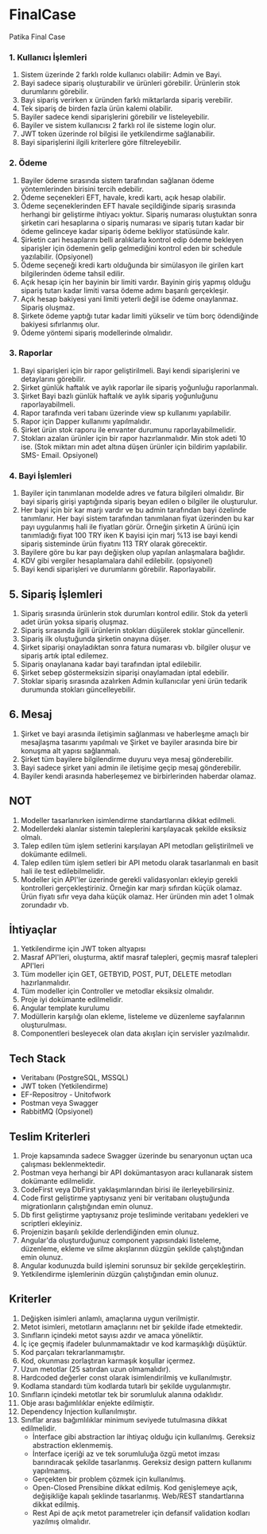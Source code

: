 # FinalCase
Patika Final Case
### **1. Kullanıcı İşlemleri**

1. Sistem üzerinde 2 farklı rolde kullanıcı olabilir: Admin ve Bayi.
2. Bayi sadece sipariş oluşturabilir ve ürünleri görebilir. Ürünlerin stok durumlarını görebilir.
3. Bayi sipariş verirken x üründen farklı miktarlarda sipariş verebilir.
4. Tek sipariş de birden fazla ürün kalemi olabilir.
5. Bayiler sadece kendi siparişlerini görebilir ve listeleyebilir.
6. Bayiler ve sistem kullanıcısı 2 farklı rol ile sisteme login olur.
7. JWT token üzerinde rol bilgisi ile yetkilendirme sağlanabilir.
8. Bayi siparişlerini ilgili kriterlere göre filtreleyebilir.

### **2. Ödeme**

1. Bayiler ödeme sırasında sistem tarafından sağlanan ödeme yöntemlerinden birisini tercih edebilir.
2. Ödeme seçenekleri EFT, havale, kredi kartı, açık hesap olabilir.
3. Ödeme seçeneklerinden EFT havale seçildiğinde sipariş sırasında herhangi bir geliştirme ihtiyacı yoktur. Sipariş numarası oluştuktan sonra şirketin cari hesaplarına o sipariş numarası ve sipariş tutarı kadar bir ödeme gelinceye kadar sipariş ödeme bekliyor statüsünde kalır.
4. Şirketin cari hesaplarını belli aralıklarla kontrol edip ödeme bekleyen siparişler için ödemenin gelip gelmediğini kontrol eden bir schedule yazılabilir. (Opsiyonel)
5. Ödeme seçeneği kredi kartı olduğunda bir simülasyon ile girilen kart bilgilerinden ödeme tahsil edilir.
6. Açık hesap için her bayinin bir limiti vardır. Bayinin giriş yapmış olduğu sipariş tutarı kadar limiti varsa ödeme adımı başarılı gerçekleşir.
7. Açık hesap bakiyesi yani limiti yeterli değil ise ödeme onaylanmaz. Sipariş oluşmaz.
8. Şirkete ödeme yaptığı tutar kadar limiti yükselir ve tüm borç ödendiğinde bakiyesi sıfırlanmış olur.
9. Ödeme yöntemi sipariş modellerinde olmalıdır.


### **3. Raporlar**

1. Bayi siparişleri için bir rapor geliştirilmeli. Bayi kendi siparişlerini ve detaylarını görebilir.
2. Şirket günlük haftalık ve aylık raporlar ile sipariş yoğunluğu raporlanmalı.
3. Şirket Bayi bazlı günlük haftalık ve aylık sipariş yoğunluğunu raporlayabilmeli.
4. Rapor tarafında veri tabanı üzerinde view sp kullanımı yapılabilir.
5. Rapor için Dapper kullanımı yapılmalıdır.
6. Şirket ürün stok raporu ile envanter durumunu raporlayabilmelidir.
7. Stokları azalan ürünler için bir rapor hazırlanmalıdır. Min stok adeti 10 ise. (Stok miktarı min adet altına düşen ürünler için bildirim yapılabilir. SMS- Email. Opsiyonel)

### **4. Bayi İşlemleri**
1. Bayiler için tanımlanan modelde adres ve fatura bilgileri olmalıdır. Bir bayi sipariş girişi yaptığında sipariş beyan edilen o bilgiler ile oluşturulur.
2. Her bayi için bir kar marjı vardır ve bu admin tarafından bayi özelinde tanımlanır. Her bayi sistem tarafından tanımlanan fiyat üzerinden bu kar payı uygulanmış hali ile fiyatları görür. Örneğin şirketin A ürünü için tanımladığı fiyat 100 TRY iken K bayisi için marj %13 ise bayi kendi sipariş sisteminde ürün fiyatını 113 TRY olarak görecektir.
3. Bayilere göre bu kar payı değişken olup yapılan anlaşmalara bağlıdır.
4. KDV gibi vergiler hesaplamalara dahil edilebilir. (opsiyonel)
5. Bayi kendi siparişleri ve durumlarını görebilir. Raporlayabilir.


## **5. Sipariş İşlemleri**

1. Sipariş sırasında ürünlerin stok durumları kontrol edilir. Stok da yeterli adet ürün yoksa sipariş oluşmaz.
2. Sipariş sırasında ilgili ürünlerin stokları düşülerek stoklar güncellenir.
3. Sipariş ilk oluştuğunda şirketin onayına düşer.
4. Şirket siparişi onayladıktan sonra fatura numarası vb. bilgiler oluşur ve sipariş artık iptal edilemez.
5. Sipariş onaylanana kadar bayi tarafından iptal edilebilir.
6. Şirket sebep göstermeksizin siparişi onaylamadan iptal edebilir.
7. Stoklar sipariş sırasında azalırken Admin kullanıcılar yeni ürün tedarik durumunda stokları güncelleyebilir.


## **6. Mesaj**

1. Şirket ve bayi arasında iletişimin sağlanması ve haberleşme amaçlı bir mesajlaşma tasarımı yapılmalı ve Şirket ve bayiler arasında bire bir konuşma alt yapısı sağlanmalı.
2. Şirket tüm bayilere bilgilendirme duyuru veya mesaj gönderebilir.
3. Bayi sadece şirket yani admin ile iletişime geçip mesaj gönderebilir.
4. Bayiler kendi arasında haberleşemez ve birbirlerinden haberdar olamaz.


## **NOT**

1. Modeller tasarlanırken isimlendirme standartlarına dikkat edilmeli.
2. Modellerdeki alanlar sistemin taleplerini karşılayacak şekilde eksiksiz olmalı.
3. Talep edilen tüm işlem setlerini karşılayan API metodları geliştirilmeli ve dokümante edilmeli.
4. Talep edilen tüm işlem setleri bir API metodu olarak tasarlanmalı en basit hali ile test edilebilmelidir.
5. Modeller için API'ler üzerinde gerekli validasyonları ekleyip gerekli kontrolleri gerçekleştiriniz. Örneğin kar marjı sıfırdan küçük olamaz. Ürün fiyatı sıfır veya daha küçük olamaz. Her üründen min adet 1 olmak zorundadır vb.


## **İhtiyaçlar**

1. Yetkilendirme için JWT token altyapısı
2. Masraf API'leri, oluşturma, aktif masraf talepleri, geçmiş masraf talepleri API'leri
3. Tüm modeller için GET, GETBYID, POST, PUT, DELETE metodları hazırlanmalıdır.
4. Tüm modeller için Controller ve metodlar eksiksiz olmalıdır.
5. Proje iyi dokümante edilmelidir.
6. Angular template kurulumu
7. Modüllerin karşılığı olan ekleme, listeleme ve düzenleme sayfalarının oluşturulması.
8. Componentleri besleyecek olan data akışları için servisler yazılmalıdır.


## Tech Stack
- Veritabanı (PostgreSQL, MSSQL)
- JWT token (Yetkilendirme)
- EF-Repositroy - Unitofwork
- Postman veya Swagger
- RabbitMQ (Opsiyonel)

## **Teslim Kriterleri**

1. Proje kapsamında sadece Swagger üzerinde bu senaryonun uçtan uca çalışması beklenmektedir.
2. Postman veya herhangi bir API dokümantasyon aracı kullanarak sistem dokümante edilmelidir.
3. CodeFirst veya DbFirst yaklaşımlarından birisi ile ilerleyebilirsiniz.
4. Code first geliştirme yaptıysanız yeni bir veritabanı oluştuğunda migrationların çalıştığından emin olunuz.
5. Db first geliştirme yaptıysanız proje tesliminde veritabanı yedekleri ve scriptleri ekleyiniz.
6. Projenizin başarılı şekilde derlendiğinden emin olunuz.
7. Angular'da oluşturduğunuz component yapısındaki listeleme, düzenleme, ekleme ve silme akışlarının düzgün şekilde çalıştığından emin olunuz.
8. Angular kodunuzda build işlemini sorunsuz bir şekilde gerçekleştirin.
9. Yetkilendirme işlemlerinin düzgün çalıştığından emin olunuz.


## **Kriterler**

1. Değişken isimleri anlamlı, amaçlarına uygun verilmiştir.
2. Metot isimleri, metotların amaçlarını net bir şekilde ifade etmektedir.
3. Sınıfların içindeki metot sayısı azdır ve amaca yöneliktir.
4. İç içe geçmiş ifadeler bulunmamaktadır ve kod karmaşıklığı düşüktür.
5. Kod parçaları tekrarlanmamıştır.
6. Kod, okunması zorlaştıran karmaşık koşullar içermez.
7. Uzun metotlar (25 satırdan uzun olmamalıdır).
8. Hardcoded değerler const olarak isimlendirilmiş ve kullanılmıştır.
9. Kodlama standardı tüm kodlarda tutarlı bir şekilde uygulanmıştır.
10. Sınıfların içindeki metotlar tek bir sorumluluk alanına odaklıdır.
11. Obje arası bağımlılıklar enjekte edilmiştir.
12. Dependency Injection kullanılmıştır.
13. Sınıflar arası bağımlılıklar minimum seviyede tutulmasına dikkat edilmelidir.
    * İnterface gibi abstraction lar ihtiyaç olduğu için kullanılmış. Gereksiz abstraction eklenmemiş.
    * İnterface içeriği az ve tek sorumluluğa özgü metot imzası barındıracak şekilde tasarlanmış. Gereksiz design pattern kullanımı yapılmamış.
    * Gerçekten bir problem çözmek için kullanılmış.
    * Open-Closed Prensibine dikkat edilmiş. Kod genişlemeye açık, değişikliğe kapalı şeklinde tasarlanmış. Web/REST standartlarına dikkat edilmiş.
    * Rest Api de açık metot parametreler için defansif validation kodları yazılmış olmalıdır.
